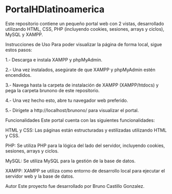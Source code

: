 # PortalHDlatinoamerica
Este repositorio contiene un pequeño portal web con 2 vistas, desarrollado utilizando HTML, CSS, PHP (incluyendo cookies, sesiones, arrays y ciclos), MySQL y XAMPP.

Instrucciones de Uso
Para poder visualizar la página de forma local, sigue estos pasos:

1.- Descarga e instala XAMPP y phpMyAdmin.

2.- Una vez instalados, asegúrate de que XAMPP y phpMyAdmin estén encendidos.

3.- Navega hasta la carpeta de instalación de XAMPP (XAMPP/htdocs) y pega la carpeta brunono de este repositorio.

4.- Una vez hecho esto, abre tu navegador web preferido.

5.- Dirígete a http://localhost/brunono/ para visualizar el portal.


Funcionalidades
Este portal cuenta con las siguientes funcionalidades:

HTML y CSS: Las páginas están estructuradas y estilizadas utilizando HTML y CSS.

PHP: Se utiliza PHP para la lógica del lado del servidor, incluyendo cookies, sesiones, arrays y ciclos.

MySQL: Se utiliza MySQL para la gestión de la base de datos.

XAMPP: XAMPP se utiliza como entorno de desarrollo local para ejecutar el servidor web y la base de datos.


Autor
Este proyecto fue desarrollado por Bruno Castillo Gonzalez.
